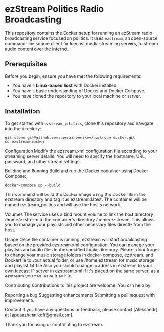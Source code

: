 # ezStream Politics Radio Broadcasting

This repository contains the Docker setup for running an ezStream radio broadcasting service focused on politics. It uses `ezstream`, an open-source command-line source client for Icecast media streaming servers, to stream audio content over the internet.

## Prerequisites

Before you begin, ensure you have met the following requirements:

- You have a **Linux-based host** with Docker installed.
- You have a basic understanding of Docker and Docker Compose.
- You have cloned the repository to your local machine or server.

## Installation

To get started with `ezstream_politics`, clone this repository and navigate into the directory:

```
git clone git@github.com:aposazhennikov/ezstream-docker.git
cd ezstream-docker
```
Configuration
Modify the ezstream.xml configuration file according to your streaming server details. You will need to specify the hostname, URL, password, and other stream settings.

Building and Running
Build and run the Docker container using Docker Compose:


```
docker-compose up --build
```
This command will build the Docker image using the Dockerfile in the ezstream directory and tag it as ezstream:latest. The container will be named ezstream_politics and will use the host's network.

Volumes
The service uses a bind mount volume to link the host directory /home/ezstream to the container's directory /home/ezstream. This allows you to manage your playlists and other necessary files directly from the host.

Usage
Once the container is running, ezstream will start broadcasting based on the provided ezstream.xml configuration. You can manage your playlists and audio files in the specified intake directory.
Please, dont forget to change your music storage folders in docker-compose, ezstream. and Dockerfile to your actual folder, or use /home/ezstream for music storage and playlist.txt file
Also you should change ip adress in ezstream to your own Icecast IP server in ezstream.xml if it's placed on the same server,  as a ezstream you can leave it as it is.

Contributing
Contributions to this project are welcome. You can help by:

Reporting a bug
Suggesting enhancements
Submitting a pull request with improvements

Contact
If you have any questions or feedback, please contact [Aleksandr] at [aposazhennikoff@gmail.com].

Thank you for using or contributing to ezstream.






